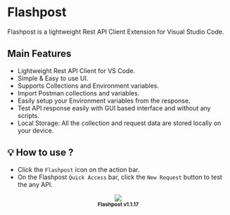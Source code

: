 # Flashpost

Flashpost is a lightweight Rest API Client Extension for Visual Studio Code.

## Main Features

* Lightweight Rest API Client for VS Code.
* Simple & Easy to use UI.
* Supports Collections and Environment variables.
* Import Postman collections and variables.
* Easily setup your Environment variables from the response.
* Test API response easily with GUI based interface and without any scripts.
* Local Storage: All the collection and request data are stored locally on your device.

## 💡 How to use ?

* Click the `Flashpost` icon on the action bar.
* On the Flashpost `Quick Access` bar, click the `New Request` button to test the any API.
<div align="center">
  <img src="https://github.com/subasraj/flashpost-support/blob/main/images/flashpost-search.gif?raw=true"/>
  <br/>
  <sup><b>Flashpost v1.1.17</b></sup>
</div>
